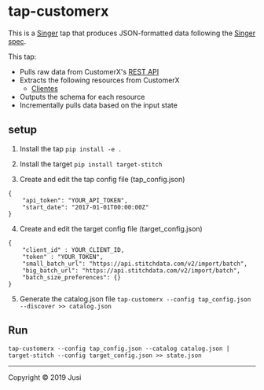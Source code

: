 # tap-customerx

This is a [Singer](https://singer.io) tap that produces JSON-formatted data following the [Singer spec](https://github.com/singer-io/getting-started/blob/master/SPEC.md).

This tap:
- Pulls raw data from CustomerX's [REST API](https://doc.api.customerx.com.br/?version=latest)
- Extracts the following resources from CustomerX
  - [Clientes](https://doc.api.customerx.com.br/?version=latest#a0803301-389b-45d5-a77b-43d413e7534b)
- Outputs the schema for each resource
- Incrementally pulls data based on the input state

## setup

1. Install the tap
`pip install -e .`

2. Install the target
`pip install target-stitch`

3. Create and edit the tap config file (tap_config.json)
```
{
    "api_token": "YOUR_API_TOKEN",
    "start_date": "2017-01-01T00:00:00Z"
}
```

4. Create and edit the target config file (target_config.json)
```
{
    "client_id" : YOUR_CLIENT_ID,
    "token" : "YOUR_TOKEN",
    "small_batch_url": "https://api.stitchdata.com/v2/import/batch",
    "big_batch_url": "https://api.stitchdata.com/v2/import/batch",
    "batch_size_preferences": {}
}
```

5. Generate the catalog.json file
`tap-customerx --config tap_config.json --discover >> catalog.json`


## Run
`tap-customerx --config tap_config.json --catalog catalog.json | target-stitch --config target_config.json >> state.json`



---

Copyright &copy; 2019 Jusi

